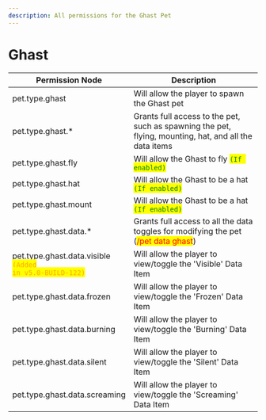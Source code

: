 ```yaml
---
description: All permissions for the Ghast Pet
---
```



# Ghast
| Permission Node | Description |
| - | - |
| pet.type.ghast | Will allow the player to spawn the Ghast pet |
| pet.type.ghast.* | Grants full access to the pet, such as spawning the pet, flying, mounting, hat, and all the data items |
| pet.type.ghast.fly | Will allow the Ghast to fly <mark style="color:green;">`(If enabled)`</mark> |
| pet.type.ghast.hat | Will allow the Ghast to be a hat <mark style="color:green;">`(If enabled)`</mark> |
| pet.type.ghast.mount | Will allow the Ghast to be a hat <mark style="color:green;">`(If enabled)`</mark> |
| pet.type.ghast.data.* | Grants full access to all the data toggles for modifying the pet (<mark style="color:red;">/pet data ghast</mark>) |
| pet.type.ghast.data.visible<br><mark style="color:orange;"><code>(Added in v5.0-BUILD-122)</code></mark> | Will allow the player to view/toggle the 'Visible' Data Item |
| pet.type.ghast.data.frozen | Will allow the player to view/toggle the 'Frozen' Data Item |
| pet.type.ghast.data.burning | Will allow the player to view/toggle the 'Burning' Data Item |
| pet.type.ghast.data.silent | Will allow the player to view/toggle the 'Silent' Data Item |
| pet.type.ghast.data.screaming | Will allow the player to view/toggle the 'Screaming' Data Item |

